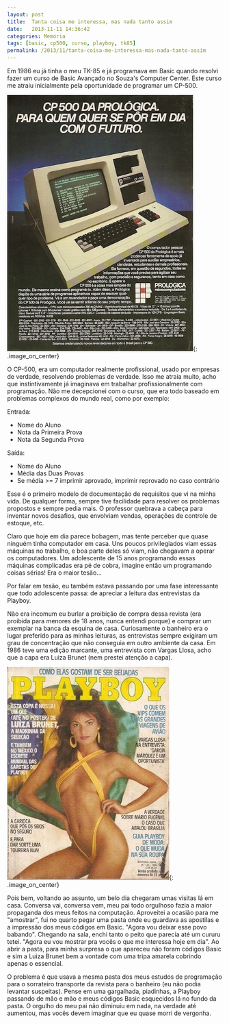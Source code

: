 ```yaml
---
layout: post
title:  Tanta coisa me interessa, mas nada tanto assim
date:   2013-11-11 14:36:42
categories: Memória
tags: [basic, cp500, curso, playboy, tk85]
permalink: /2013/11/tanta-coisa-me-interessa-mas-nada-tanto-assim
---
```


Em 1986 eu já tinha o meu TK-85 e já programava em Basic quando resolvi fazer um curso de Basic Avançado no Souza's Computer Center. Este curso me atraiu inicialmente pela oportunidade de programar um CP-500.

![cp-500](/assets/images/2013/cp-500.jpg){: .image_on_center}

O CP-500, era um computador realmente profissional, usado por empresas de verdade, resolvendo problemas de verdade. Isso me atraia muito, acho que instintivamente já imaginava em trabalhar profissionalmente com programação. Não me decepcionei com o curso, que era todo baseado em problemas complexos do mundo real, como por exemplo:

Entrada:

* Nome do Aluno
* Nota da Primeira Prova
* Nota da Segunda Prova

Saída:

* Nome do Aluno
* Média das Duas Provas
* Se média &gt;= 7 imprimir aprovado, imprimir reprovado no caso contrário

Esse é o primeiro modelo de documentação de requisitos que vi na minha vida. De qualquer forma, sempre tive facilidade para resolver os problemas propostos e sempre pedia mais. O professor quebrava a cabeça para inventar novos desafios, que envolviam vendas, operações de controle de estoque, etc.

Claro que hoje em dia parece bobagem, mas tente perceber que quase ninguém tinha computador em casa. Uns poucos privilegiados viam essas máquinas no trabalho, e boa parte deles só viam, não chegavam a operar os computadores. Um adolescente de 15 anos programando essas máquinas complicadas era pé de cobra, imagine então um programando coisas sérias! Era o maior tesão...

Por falar em tesão, eu também estava passando por uma fase interessante que todo adolescente passa: de apreciar a leitura das entrevistas da Playboy.

Não era incomum eu burlar a proibição de compra dessa revista (era proibida para menores de 18 anos, nunca entendi porque) e comprar um exemplar na banca da esquina de casa. Curiosamente o banheiro era o lugar preferido para as minhas leituras, as entrevistas sempre exigiram um grau de concentração que não conseguia em outro ambiente da casa. Em 1986 teve uma edição marcante, uma entrevista com Vargas Llosa, acho que a capa era Luiza Brunet (nem prestei atenção a capa).

![Playboy com Luiza Brunet](/assets/images/2013/playboy-luiza-brunet.jpg){: .image_on_center}

Pois bem, voltando ao assunto, um belo dia chegaram umas visitas lá em casa. Conversa vai, conversa vem, meu pai todo orgulhoso fazia a maior propaganda dos meus feitos na computação. Aproveitei a ocasião para me "amostrar", fui no quarto pegar uma pasta onde eu guardava as apostilas e a impressão dos meus códigos em Basic. "Agora vou deixar esse povo babando". Chegando na sala, enchi tanto o peito que parecia até um cururu tetei. "Agora eu vou mostrar pra vocês o que me interessa hoje em dia". Ao abrir a pasta, para minha surpresa o que apareceu não foram códigos Basic e sim a Luiza Brunet bem a vontade com uma tripa amarela cobrindo apenas o essencial.

O problema é que usava a mesma pasta dos meus estudos de programação para o sorrateiro transporte da revista para o banheiro (eu não podia levantar suspeitas). Pense em uma gargalhada, piadinhas, a Playboy passando de mão e mão e meus códigos Basic esquecidos lá no fundo da pasta. O orgulho do meu pai não diminuiu em nada, na verdade até aumentou, mas vocês devem imaginar que eu quase morri de vergonha.